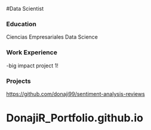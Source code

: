 #Data Scientist

### Education
Ciencias Empresariales
Data Science

### Work Experience

-big impact project 1!

### Projects
https://github.com/donaji99/sentiment-analysis-reviews



# DonajiR_Portfolio.github.io
